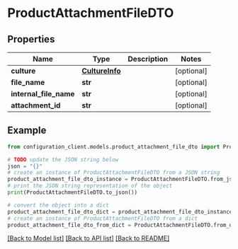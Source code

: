 # ProductAttachmentFileDTO


## Properties

Name | Type | Description | Notes
------------ | ------------- | ------------- | -------------
**culture** | [**CultureInfo**](CultureInfo.md) |  | [optional] 
**file_name** | **str** |  | [optional] 
**internal_file_name** | **str** |  | [optional] 
**attachment_id** | **str** |  | [optional] 

## Example

```python
from configuration_client.models.product_attachment_file_dto import ProductAttachmentFileDTO

# TODO update the JSON string below
json = "{}"
# create an instance of ProductAttachmentFileDTO from a JSON string
product_attachment_file_dto_instance = ProductAttachmentFileDTO.from_json(json)
# print the JSON string representation of the object
print(ProductAttachmentFileDTO.to_json())

# convert the object into a dict
product_attachment_file_dto_dict = product_attachment_file_dto_instance.to_dict()
# create an instance of ProductAttachmentFileDTO from a dict
product_attachment_file_dto_from_dict = ProductAttachmentFileDTO.from_dict(product_attachment_file_dto_dict)
```
[[Back to Model list]](../README.md#documentation-for-models) [[Back to API list]](../README.md#documentation-for-api-endpoints) [[Back to README]](../README.md)



